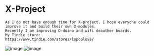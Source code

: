 # X-Project
    As I do not have enough time for X-project. I hope everyone could improve it and build their own X-modules.
    Recently I am improving D-duino and wifi deauther boards.
    My Tindie store:
    https://www.tindie.com/stores/lspoplove/

![image](https://github.com/lspoplove/D-duino/blob/master/Documents/X-project.jpg)
![image](https://github.com/lspoplove/D-duino/blob/master/Documents/X-OLED.jpg)
